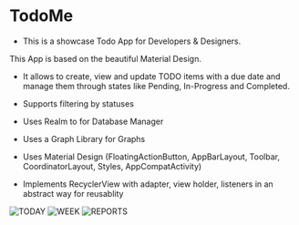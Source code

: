# TodoMe
- This is a showcase Todo App for Developers & Designers. 

This App is based on the beautiful Material Design.

* It allows to create, view and update TODO items with a due date and manage them 
through states like Pending, In-Progress and Completed.

* Supports filtering by statuses

* Uses Realm to for Database Manager

* Uses a Graph Library for Graphs

* Uses Material Design (FloatingActionButton, AppBarLayout, Toolbar, CoordinatorLayout, Styles, AppCompatActivity)

* Implements RecyclerView with adapter, view holder, listeners in an abstract way for reusablity

![TODAY](https://github.com/proverbface/TodoMe/blob/master/Today%20showing%20filters.png)
![WEEK](https://github.com/proverbface/TodoMe/blob/master/Week.png)
![REPORTS](https://github.com/proverbface/TodoMe/blob/master/Reports.png)

